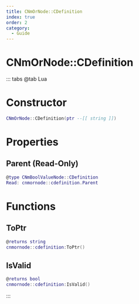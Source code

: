 ```yaml
---
title: CNmOrNode::CDefinition
index: true
order: 2
category:
  - Guide
---
```


# CNmOrNode::CDefinition

::: tabs
@tab Lua
# Constructor
```lua
CNmOrNode::CDefinition(ptr --[[ string ]])
```
# Properties
## Parent (Read-Only)
```lua
@type CNmBoolValueNode::CDefinition
Read: cnmornode::cdefinition.Parent
```
# Functions
## ToPtr
```lua
@returns string
cnmornode::cdefinition:ToPtr()
```
## IsValid
```lua
@returns bool
cnmornode::cdefinition:IsValid()
```

:::